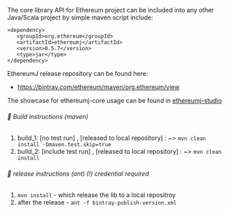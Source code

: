 
The core library API for Ethereum project can be included
into any other Java/Scala project by simple maven 
script include: 

```
<dependency>
   <groupId>org.ethereum</groupId>
   <artifactId>ethereumj</artifactId>
   <version>0.5.7</version>
   <type>jar</type>
</dependency>
```


EthereumJ release repository can be found here: 
 * https://bintray.com/ethereum/maven/org.ethereum/view


The showcase for ethereumj-core usage can be found in [ethereumj-studio](../ethereumj-studio)
 
######  :small_blue_diamond: Build instructions (maven)
  1. build_1:  [no test run] , [released to local repository] : ~> ` mvn clean install -Dmaven.test.skip=true `   
  2. build_2:  [include test run] , [released to local repository] : ~> ` mvn clean install  `   
 
######  :small_blue_diamond: release instructions (ant) (!) credential required
  1. ` mvn install ` - which release the lib to a local repositroy
  2. after the release - ` ant -f bintray-publish-version.xml `
  

  
 
